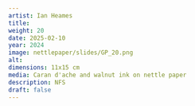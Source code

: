 ```yaml
---
artist: Ian Heames
title:
weight: 20
date: 2025-02-10
year: 2024
image: nettlepaper/slides/GP_20.png
alt: 
dimensions: 11x15 cm
media: Caran d'ache and walnut ink on nettle paper
description: NFS
draft: false
---
```


